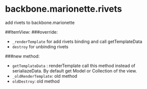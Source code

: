 backbone.marionette.rivets
==========================

add rivets to backbone.marionette

##ItemView:
###override: 
- `_renderTemplate` for add rivets binding and call getTemplateData
- `destroy` for unbinding rivets

###new method:
- `getTemplateData` : renderTemplate call this method instead of serialiazeData. By default get Model or Collection of the view.
- `_oldRenderTemplate`: old method
- `oldDestroy`: old method
